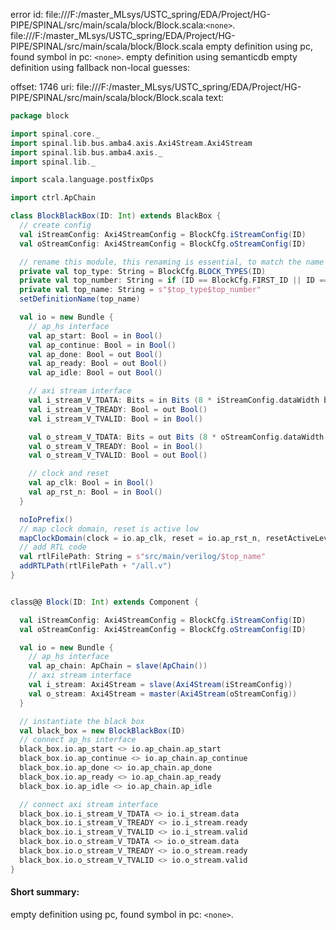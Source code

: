 error id: file:///F:/master_MLsys/USTC_spring/EDA/Project/HG-PIPE/SPINAL/src/main/scala/block/Block.scala:`<none>`.
file:///F:/master_MLsys/USTC_spring/EDA/Project/HG-PIPE/SPINAL/src/main/scala/block/Block.scala
empty definition using pc, found symbol in pc: `<none>`.
empty definition using semanticdb
empty definition using fallback
non-local guesses:

offset: 1746
uri: file:///F:/master_MLsys/USTC_spring/EDA/Project/HG-PIPE/SPINAL/src/main/scala/block/Block.scala
text:
```scala
package block

import spinal.core._
import spinal.lib.bus.amba4.axis.Axi4Stream.Axi4Stream
import spinal.lib.bus.amba4.axis._
import spinal.lib._

import scala.language.postfixOps

import ctrl.ApChain

class BlockBlackBox(ID: Int) extends BlackBox {
  // create config
  val iStreamConfig: Axi4StreamConfig = BlockCfg.iStreamConfig(ID)
  val oStreamConfig: Axi4StreamConfig = BlockCfg.oStreamConfig(ID)

  // rename this module, this renaming is essential, to match the name in verilog
  private val top_type: String = BlockCfg.BLOCK_TYPES(ID)
  private val top_number: String = if (ID == BlockCfg.FIRST_ID || ID == BlockCfg.LAST_ID) "" else (ID / 2).toString
  private val top_name: String = s"$top_type$top_number"
  setDefinitionName(top_name)

  val io = new Bundle {
    // ap_hs interface
    val ap_start: Bool = in Bool()
    val ap_continue: Bool = in Bool()
    val ap_done: Bool = out Bool()
    val ap_ready: Bool = out Bool()
    val ap_idle: Bool = out Bool()

    // axi stream interface
    val i_stream_V_TDATA: Bits = in Bits (8 * iStreamConfig.dataWidth bits)
    val i_stream_V_TREADY: Bool = out Bool()
    val i_stream_V_TVALID: Bool = in Bool()

    val o_stream_V_TDATA: Bits = out Bits (8 * oStreamConfig.dataWidth bits)
    val o_stream_V_TREADY: Bool = in Bool()
    val o_stream_V_TVALID: Bool = out Bool()

    // clock and reset
    val ap_clk: Bool = in Bool()
    val ap_rst_n: Bool = in Bool()
  }

  noIoPrefix()
  // map clock domain, reset is active low
  mapClockDomain(clock = io.ap_clk, reset = io.ap_rst_n, resetActiveLevel = LOW)
  // add RTL code
  val rtlFilePath: String = s"src/main/verilog/$top_name"
  addRTLPath(rtlFilePath + "/all.v")
}


class@@ Block(ID: Int) extends Component {

  val iStreamConfig: Axi4StreamConfig = BlockCfg.iStreamConfig(ID)
  val oStreamConfig: Axi4StreamConfig = BlockCfg.oStreamConfig(ID)

  val io = new Bundle {
    // ap_hs interface
    val ap_chain: ApChain = slave(ApChain())
    // axi stream interface
    val i_stream: Axi4Stream = slave(Axi4Stream(iStreamConfig))
    val o_stream: Axi4Stream = master(Axi4Stream(oStreamConfig))
  }

  // instantiate the black box
  val black_box = new BlockBlackBox(ID)
  // connect ap_hs interface
  black_box.io.ap_start <> io.ap_chain.ap_start
  black_box.io.ap_continue <> io.ap_chain.ap_continue
  black_box.io.ap_done <> io.ap_chain.ap_done
  black_box.io.ap_ready <> io.ap_chain.ap_ready
  black_box.io.ap_idle <> io.ap_chain.ap_idle

  // connect axi stream interface
  black_box.io.i_stream_V_TDATA <> io.i_stream.data
  black_box.io.i_stream_V_TREADY <> io.i_stream.ready
  black_box.io.i_stream_V_TVALID <> io.i_stream.valid
  black_box.io.o_stream_V_TDATA <> io.o_stream.data
  black_box.io.o_stream_V_TREADY <> io.o_stream.ready
  black_box.io.o_stream_V_TVALID <> io.o_stream.valid
}

```


#### Short summary: 

empty definition using pc, found symbol in pc: `<none>`.